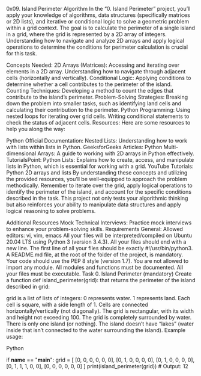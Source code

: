 0x09. Island Perimeter
Algorithm
In the “0. Island Perimeter” project, you’ll apply your knowledge of algorithms, data structures (specifically matrices or 2D lists), and iterative or conditional logic to solve a geometric problem within a grid context. The goal is to calculate the perimeter of a single island in a grid, where the grid is represented by a 2D array of integers. Understanding how to navigate and analyze 2D arrays and apply logical operations to determine the conditions for perimeter calculation is crucial for this task.

Concepts Needed:
2D Arrays (Matrices):
Accessing and iterating over elements in a 2D array.
Understanding how to navigate through adjacent cells (horizontally and vertically).
Conditional Logic:
Applying conditions to determine whether a cell contributes to the perimeter of the island.
Counting Techniques:
Developing a method to count the edges that contribute to the island’s perimeter.
Problem-Solving Strategies:
Breaking down the problem into smaller tasks, such as identifying land cells and calculating their contribution to the perimeter.
Python Programming:
Using nested loops for iterating over grid cells.
Writing conditional statements to check the status of adjacent cells.
Resources:
Here are some resources to help you along the way:

Python Official Documentation:
Nested Lists: Understanding how to work with lists within lists in Python.
GeeksforGeeks Articles:
Python Multi-dimensional Arrays: A guide to working with 2D arrays in Python effectively.
TutorialsPoint:
Python Lists: Explains how to create, access, and manipulate lists in Python, which is essential for working with a grid.
YouTube Tutorials:
Python 2D arrays and lists
By understanding these concepts and utilizing the provided resources, you’ll be well-equipped to approach the problem methodically. Remember to iterate over the grid, apply logical operations to identify the perimeter of the island, and account for the specific conditions described in the task. This project not only tests your algorithmic thinking but also reinforces your ability to manipulate data structures and apply logical reasoning to solve problems.

Additional Resources
Mock Technical Interviews:
Practice mock interviews to enhance your problem-solving skills.
Requirements
General:
Allowed editors: vi, vim, emacs
All your files will be interpreted/compiled on Ubuntu 20.04 LTS using Python 3 (version 3.4.3).
All your files should end with a new line.
The first line of all your files should be exactly #!/usr/bin/python3.
A README.md file, at the root of the folder of the project, is mandatory.
Your code should use the PEP 8 style (version 1.7).
You are not allowed to import any module.
All modules and functions must be documented.
All your files must be executable.
Task
0. Island Perimeter (mandatory)
Create a function def island_perimeter(grid): that returns the perimeter of the island described in grid:

grid is a list of lists of integers:
0 represents water.
1 represents land.
Each cell is square, with a side length of 1.
Cells are connected horizontally/vertically (not diagonally).
The grid is rectangular, with its width and height not exceeding 100.
The grid is completely surrounded by water.
There is only one island (or nothing).
The island doesn’t have “lakes” (water inside that isn’t connected to the water surrounding the island).
Example usage:

Python

if __name__ == "__main__":
    grid = [
        [0, 0, 0, 0, 0, 0],
        [0, 1, 0, 0, 0, 0],
        [0, 1, 0, 0, 0, 0],
        [0, 1, 1, 1, 0, 0],
        [0, 0, 0, 0, 0, 0]
    ]
    print(island_perimeter(grid))  # Output: 12
